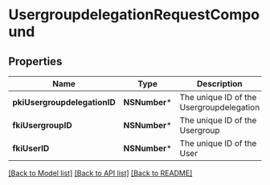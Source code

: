 # UsergroupdelegationRequestCompound

## Properties
Name | Type | Description | Notes
------------ | ------------- | ------------- | -------------
**pkiUsergroupdelegationID** | **NSNumber*** | The unique ID of the Usergroupdelegation | [optional] 
**fkiUsergroupID** | **NSNumber*** | The unique ID of the Usergroup | 
**fkiUserID** | **NSNumber*** | The unique ID of the User | 

[[Back to Model list]](../README.md#documentation-for-models) [[Back to API list]](../README.md#documentation-for-api-endpoints) [[Back to README]](../README.md)


